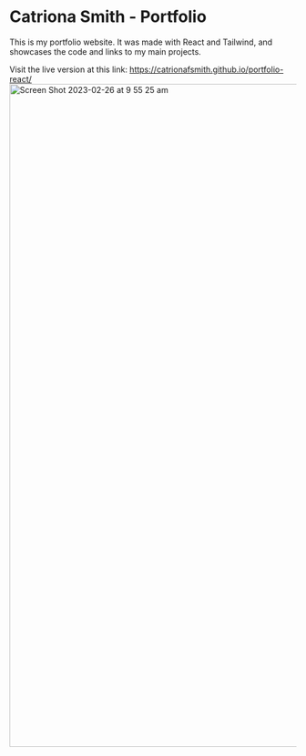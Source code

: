 # Catriona Smith - Portfolio
This is my portfolio website. It was made with React and Tailwind, and showcases the code and links to my main projects.


Visit the live version at this link:
https://catrionafsmith.github.io/portfolio-react/
<img width="1163" alt="Screen Shot 2023-02-26 at 9 55 25 am" src="https://user-images.githubusercontent.com/113362369/221383295-6eec422a-d334-46db-a0cf-d028007a4e1c.png">
